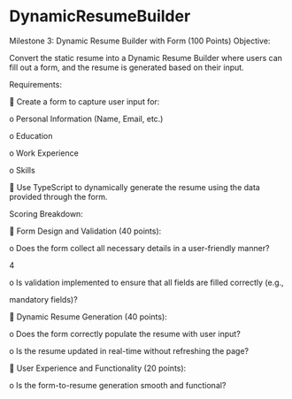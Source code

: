 # DynamicResumeBuilder

Milestone 3: Dynamic Resume Builder with Form (100 Points)
Objective:

Convert the static resume into a Dynamic Resume Builder where users can fill out a form, and the
resume is generated based on their input.

Requirements:

 Create a form to capture user input for:

o Personal Information (Name, Email, etc.)

o Education

o Work Experience

o Skills

 Use TypeScript to dynamically generate the resume using the data provided through the
form.

Scoring Breakdown:

 Form Design and Validation (40 points):

o Does the form collect all necessary details in a user-friendly manner?

4

o Is validation implemented to ensure that all fields are filled correctly (e.g.,

mandatory fields)?

 Dynamic Resume Generation (40 points):

o Does the form correctly populate the resume with user input?

o Is the resume updated in real-time without refreshing the page?

 User Experience and Functionality (20 points):

o Is the form-to-resume generation smooth and functional? 


